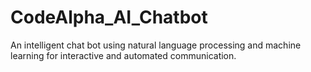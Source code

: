 # CodeAlpha_AI_Chatbot
An intelligent chat bot using natural language processing and machine learning for interactive and automated communication.
